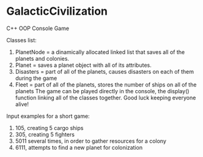 # GalacticCivilization
C++ OOP Console Game

Classes list:
  1. PlanetNode = a dinamically allocated linked list that saves all of the planets and colonies.
  2. Planet = saves a planet object with all of its attributes.
  3. Disasters = part of all of the planets, causes disasters on each of them during the game
  4. Fleet = part of all of the planets, stores the number of ships on all of the planets
The game can be played directly in the console, the display() function linking all of the classes together. Good luck keeping everyone alive!

Input examples for a short game: 
  1. 105, creating 5 cargo ships
  2. 305, creating 5 fighters
  3. 5011 several times, in order to gather resources for a colony
  4. 6111, attempts to find a new planet for colonization

